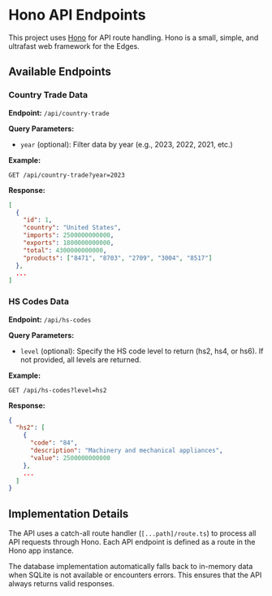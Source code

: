 # Hono API Endpoints

This project uses [Hono](https://github.com/honojs/hono) for API route handling. Hono is a small, simple, and ultrafast web framework for the Edges.

## Available Endpoints

### Country Trade Data

**Endpoint:** `/api/country-trade`

**Query Parameters:**
- `year` (optional): Filter data by year (e.g., 2023, 2022, 2021, etc.)

**Example:**
```
GET /api/country-trade?year=2023
```

**Response:**
```json
[
  {
    "id": 1,
    "country": "United States",
    "imports": 2500000000000,
    "exports": 1800000000000,
    "total": 4300000000000,
    "products": ["8471", "8703", "2709", "3004", "8517"]
  },
  ...
]
```

### HS Codes Data

**Endpoint:** `/api/hs-codes`

**Query Parameters:**
- `level` (optional): Specify the HS code level to return (hs2, hs4, or hs6). If not provided, all levels are returned.

**Example:**
```
GET /api/hs-codes?level=hs2
```

**Response:**
```json
{
  "hs2": [
    {
      "code": "84",
      "description": "Machinery and mechanical appliances",
      "value": 2500000000000
    },
    ...
  ]
}
```

## Implementation Details

The API uses a catch-all route handler (`[...path]/route.ts`) to process all API requests through Hono. Each API endpoint is defined as a route in the Hono app instance.

The database implementation automatically falls back to in-memory data when SQLite is not available or encounters errors. This ensures that the API always returns valid responses. 